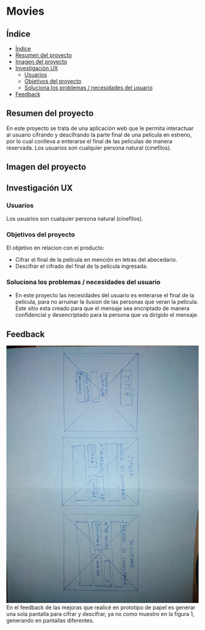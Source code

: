 # Movies

## Índice

- [Índice](#índice)
- [Resumen del proyecto](#resumen-del-proyecto)
- [Imagen del proyecto](#imagen-del-proyecto)
- [Investigación UX](#investigacion-ux)
  - [Usuarios](#usuarios)
  - [Objetivos del proyecto](#objetivos-del-proyecto)
  - [Soluciona los problemas / necesidades del usuario](#soluciona-los-problemas-necesidades-del-usuario)
- [Feedback](#feedback)

## Resumen del proyecto

En este proyecto se trata de una aplicación web que le permita interactuar al usuario cifrando y descifrando la parte final de una pelicula en estreno,
por lo cual conlleva a enterarse el final de las peliculas de manera reservada.
Los usuarios son cualquier persona natural (cinefilos).

## Imagen del proyecto


## Investigación UX

### Usuarios
Los usuarios son cualquier persona natural (cinefilos).

### Objetivos del proyecto

El objetivo en relacion con el producto:
- Cifrar el final de la película en mención en letras del abecedario.
- Descifrar el cifrado del final de la película ingresada.

### Soluciona los problemas / necesidades del usuario

- En este proyecto las necesidades del usuario es enterarse el final de la pelicula, para no arruinar la ilusion de las personas que veran la pelicula.
Este sitio esta creado para que el mensaje sea encriptado de manera confidencial y desencriptado para la persona que va dirigido el mensaje.

## Feedback

![image1](image1.jpg)
En el feedback de las mejoras que realicé en prototipo de papel es generar una sola pantalla para cifrar y descifrar, ya no como muestro en la figura 1,
generando en pantallas diferentes.
